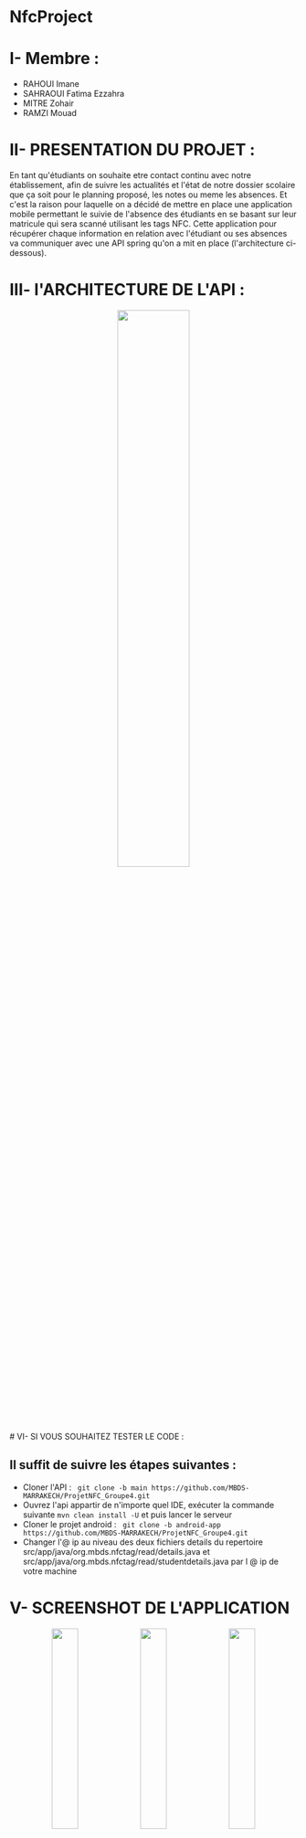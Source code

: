 # NfcProject

# I- Membre :

  - RAHOUI Imane<br>
  - SAHRAOUI Fatima Ezzahra<br>
  - MITRE Zohair<br>
  - RAMZI Mouad<br>
  
# II- PRESENTATION DU PROJET :

  En tant qu'étudiants on souhaite etre contact continu avec notre établissement, afin de suivre les actualités et l'état de notre dossier scolaire que ça soit pour le planning proposé, les notes ou meme les absences.
  Et c'est la raison pour laquelle on a décidé de mettre en place une application mobile permettant le suivie de l'absence des étudiants en se basant sur leur matricule qui sera scanné utilisant les tags NFC.
  Cette application pour récupérer chaque information en relation avec l'étudiant ou ses absences va communiquer avec une API spring qu'on a mit en place (l'architecture ci-dessous).

# III- l'ARCHITECTURE DE L'API :
<p align="center">
<img src="https://user-images.githubusercontent.com/77898496/211672393-9617d4f3-d118-4e01-ba99-80ef2ed5b5f8.png" width="50%">
</p>
# VI- SI VOUS SOUHAITEZ TESTER LE CODE :

## Il suffit de suivre les étapes suivantes :<br>

  - Cloner l'API : ``  git clone -b main https://github.com/MBDS-MARRAKECH/ProjetNFC_Groupe4.git ``
  - Ouvrez l'api appartir de n'importe quel IDE, exécuter la commande suivante `` mvn clean install -U `` et puis lancer le serveur <br>
  - Cloner le projet android : ``  git clone -b android-app https://github.com/MBDS-MARRAKECH/ProjetNFC_Groupe4.git ``
  - Changer l'@ ip au niveau des deux fichiers details du repertoire src/app/java/org.mbds.nfctag/read/details.java et src/app/java/org.mbds.nfctag/read/studentdetails.java par l @ ip de votre machine <br>

# V- SCREENSHOT DE L'APPLICATION
<p align="center">
<img src="https://user-images.githubusercontent.com/77898496/213821582-7955a360-9135-4ecb-9fba-7344655f1a96.png" width="30%">
<img src="https://user-images.githubusercontent.com/77898496/213821594-4f9f747d-1864-45e7-9b5e-505f135cba30.png" width="30%">
<img src="https://user-images.githubusercontent.com/77898496/213821619-b8041c2f-6e5b-456f-94c2-4d07bb3ccbad.png" width="30%">
</p>

# V- VIDEO ILUSTRANT L'EXECUTION

<a href="https://www.youtube.com/watch?v=SV5VvsPedho&feature=youtu.be" target="_blank"  >Click here to show the video</a>

## BONNE RECEPTION 😊 
